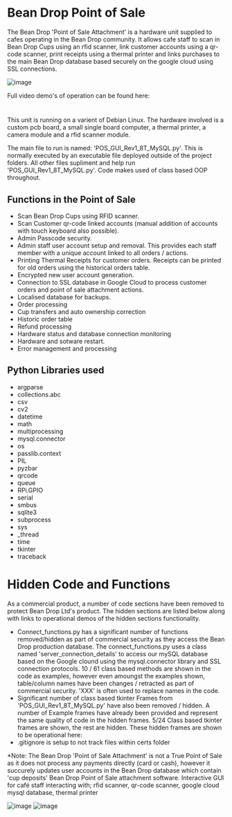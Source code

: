 # Bean Drop Point of Sale
The Bean Drop 'Point of Sale Attachment' is a hardware unit supplied to cafes operating in the Bean Drop community. It allows cafe staff to scan in Bean Drop Cups using an rfid scanner, link customer accounts using a qr-code scanner, print receipts using a thermal printer and links purchases to the main Bean Drop database based securely on the google cloud using SSL connections.

![image](https://user-images.githubusercontent.com/60620955/204908626-ed72330b-2b30-44a7-bf83-a81d1da5b535.png)

Full video demo's of operation can be found here:
#
This unit is running on a varient of Debian Linux. The hardware involved is a custom pcb board, a small single board computer, a thermal printer, a camera module and a rfid scanner module. 

The main file to run is named: 'POS_GUI_Rev1_8T_MySQL.py'. This is normally executed by an executable file deployed outside of the project folders. All other files supliment and help run 'POS_GUI_Rev1_8T_MySQL.py'. Code makes used of class based OOP throughout.


## Functions in the Point of Sale
- Scan Bean Drop Cups using RFID scanner.
- Scan Customer qr-code linked accounts (manual addition of accounts with touch keyboard also possible).
- Admin Passcode security.
- Admin staff user account setup and removal. This provides each staff member with a unique account linked to all orders / actions.
- Printing Thermal Receipts for customer orders. Receipts can be printed for old orders using the historical orders table.
- Encrypted new user account generation.
- Connection to SSL database in Google Cloud to process customer orders and point of sale attachment actions.
- Localised database for backups.
- Order processing
- Cup transfers and auto ownership correction
- Historic order table
- Refund processing
- Hardware status and database connection monitoring
- Hardware and sotware restart.
- Error management and processing

## Python Libraries used

- argparse
- collections.abc
- csv
- cv2
- datetime
- math
- multiprocessing
- mysql.connector
- os
- passlib.context
- PIL
- pyzbar
- qrcode
- queue
- RPi.GPIO
- serial
- smbus
- sqlite3
- subprocess
- sys
- _thread
- time
- tkinter
- traceback

# Hidden Code and Functions
As a commercial product, a number of code sections have been removed to protect Bean Drop Ltd's product. The hidden sections are listed below along with links to operational demos of the hidden sections functionality.
- Connect_functions.py has a significant number of functions removed/hidden as part of commercial security as they access the Bean Drop production database. The connect_functions.py uses a class named 'server_connection_details' to access our mySQL database based on the Google clound using the mysql.connector library and SSL connection protocols. 10 / 61 class based methods are shown in the code as examples, however even amoungst the examples shown, table/column names have been changes / retracted as part of commercial security. 'XXX' is often used to replace names in the code. 
- Significant number of class based tkinter Frames from 'POS_GUI_Rev1_8T_MySQL.py' have also been removed / hidden. A number of Example frames have already been provided and represent the same quality of code in the hidden frames. 5/24 Class based tkinter frames are shown, the rest are hidden. These hidden frames are shown to be operational here:
- .gitignore is setup to not track files within certs folder 

*Note: The Bean Drop 'Point of Sale Attachment' is not a True Point of Sale as it does not process any payments directly (card or cash), however it succurely updates user accounts in the Bean Drop database which contain 'cup deposits' 
Bean Drop Point of Sale attachment software. Interactive GUI for café staff interacting with; rfid scanner, qr-code scanner, google cloud mysql database, thermal printer

![image](https://user-images.githubusercontent.com/60620955/204908875-0215ea21-6668-48ce-bd74-8fc0ddf2860a.png)
![image](https://user-images.githubusercontent.com/60620955/204909218-170a4316-f956-424c-b03d-a8b5e58df7d7.png)


